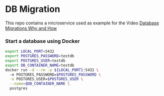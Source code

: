 
# DB Migration

This repo contains a microservice used as example for the Video [Database Migrations Why and How](https://youtube.com/c/OutOfDevOps)

### Start a database using Docker
```bash
export LOCAL_PORT=5432
export POSTGRES_PASSWORD=testdb
export POSTGRES_USER=testdb
export DB_CONTAINER_NAME=testdb
docker run -d --rm -p ${LOCAL_PORT}:5432 \ 
  -e POSTGRES_PASSWORD=$POSTGRES_PASSWORD \
  -e POSTGRES_USER=$POSTGRES_USER \
  --name=$DB_CONTAINER_NAME \
  postgres
```
